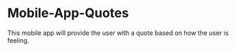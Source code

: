 # Mobile-App-Quotes
 
This mobile app will provide the user with a quote based on how the user is feeling.

